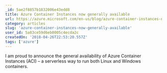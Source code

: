 ```yaml
---
_id: 5ae2f8857b1832006e43edd8
title: Azure Container Instances now generally available
url: https://azure.microsoft.com/en-us/blog/azure-container-instances-now-generally-available/
category: articles
slug: 'azure-container-instances-now-generally-available'
user_id: 5a83ce59d6eb0005c4ecda2c
createdOn: '2018-04-26T22:53:20.557Z'
tags: ['azure']
---
```


I am proud to announce the general availability of Azure Container Instances (ACI) – a serverless way to run both Linux and Windows containers. 
